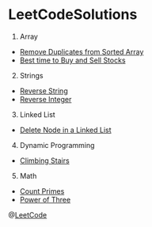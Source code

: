 # LeetCodeSolutions
1. Array 
 - [Remove Duplicates from Sorted Array](https://github.com/26shyamaladevi/LeetCodeSolutions/tree/main/Remove%20Duplicates%20from%20Sorted%20Array)
 - [Best time to Buy and Sell Stocks](https://github.com/26shyamaladevi/LeetCodeSolutions/tree/main/Best%20Time%20to%20Buy%20and%20Sell%20Stock%20II)
2. Strings
 - [Reverse String](https://github.com/26shyamaladevi/LeetCodeSolutions/tree/main/Reverse%20String)
 - [Reverse Integer](https://github.com/26shyamaladevi/LeetCodeSolutions/tree/main/Reverse%20Integer)
3. Linked List
- [Delete Node in a Linked List]()
4. Dynamic Programming
- [Climbing Stairs]()
5. Math
- [Count Primes]()
- [Power of Three]()

@[LeetCode](https://leetcode.com/)
